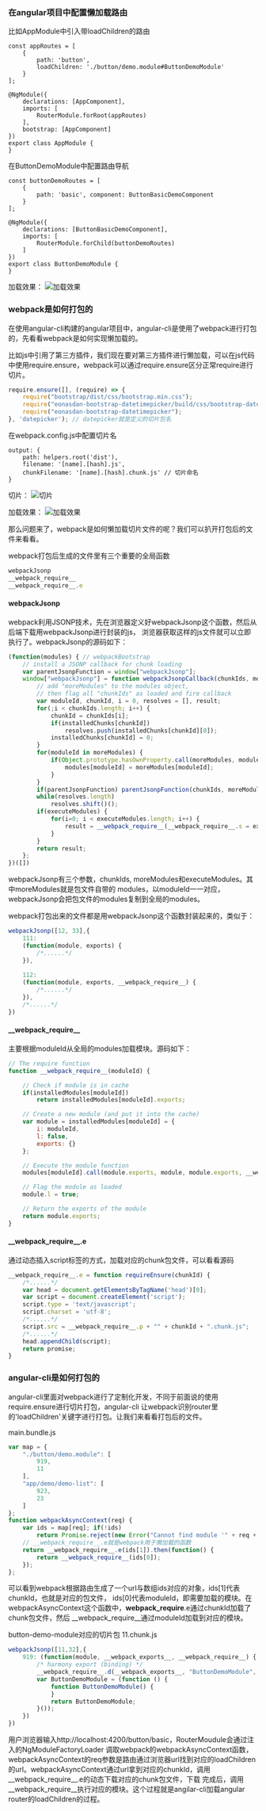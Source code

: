 ### 在angular项目中配置懒加载路由

比如AppModule中引入带loadChildren的路由
```
const appRoutes = [
    {
        path: 'button',
        loadChildren: './button/demo.module#ButtonDemoModule'
    }
];

@NgModule({
    declarations: [AppComponent],
    imports: [
        RouterModule.forRoot(appRoutes)
    ],
    bootstrap: [AppComponent]
})
export class AppModule {
}
```

在ButtonDemoModule中配置路由导航
```
const buttonDemoRoutes = [
    {
        path: 'basic', component: ButtonBasicDemoComponent
    }
];

@NgModule({
    declarations: [ButtonBasicDemoComponent],
    imports: [
        RouterModule.forChild(buttonDemoRoutes)
    ]
})
export class ButtonDemoModule {
}
```

加载效果： 
![加载效果](angular_lazy_load.gif "加载效果")


### webpack是如何打包的

在使用angular-cli构建的angular项目中，angular-cli是使用了webpack进行打包的，先看看webpack是如何实现懒加载的。

比如js中引用了第三方插件，我们现在要对第三方插件进行懒加载，可以在js代码中使用require.ensure，webpack可以通过require.ensure区分正常require进行切片。

```javascript
require.ensure([], (require) => {
    require("bootstrap/dist/css/bootstrap.min.css");
    require("eonasdan-bootstrap-datetimepicker/build/css/bootstrap-datetimepicker.min.css");
    require("eonasdan-bootstrap-datetimepicker");
}, 'datepicker'); // datepicker就是定义的切片包名
```

在webpack.config.js中配置切片名
```
output: {
    path: helpers.root('dist'),
    filename: '[name].[hash].js',
    chunkFilename: '[name].[hash].chunk.js' // 切片命名
}
```

切片： 
![切片](webpack_chunk.png "切片")

加载效果： 
![加载效果](webpack_lazy_load.gif "加载效果")

那么问题来了，webpack是如何懒加载切片文件的呢？我们可以扒开打包后的文件来看看。

webpack打包后生成的文件里有三个重要的全局函数
```javascript
webpackJsonp
__webpack_require__
__webpack_require__.e
```

#### webpackJsonp

webpack利用JSONP技术，先在浏览器定义好webpackJsonp这个函数，然后从后端下载用webpackJsonp进行封装的js，
浏览器获取这样的js文件就可以立即执行了。webpackJsonp的源码如下：

```javascript
(function(modules) { // webpackBootstrap 	
    // install a JSONP callback for chunk loading
 	var parentJsonpFunction = window["webpackJsonp"];
 	window["webpackJsonp"] = function webpackJsonpCallback(chunkIds, moreModules, executeModules) {
 		// add "moreModules" to the modules object,
 		// then flag all "chunkIds" as loaded and fire callback
 		var moduleId, chunkId, i = 0, resolves = [], result;
 		for(;i < chunkIds.length; i++) {
 			chunkId = chunkIds[i];
 			if(installedChunks[chunkId])
 				resolves.push(installedChunks[chunkId][0]);
 			installedChunks[chunkId] = 0;
 		}
 		for(moduleId in moreModules) {
 			if(Object.prototype.hasOwnProperty.call(moreModules, moduleId)) {
 				modules[moduleId] = moreModules[moduleId];
 			}
 		}
 		if(parentJsonpFunction) parentJsonpFunction(chunkIds, moreModules, executeModules);
 		while(resolves.length)
 			resolves.shift()();
 		if(executeModules) {
 			for(i=0; i < executeModules.length; i++) {
 				result = __webpack_require__(__webpack_require__.s = executeModules[i]);
 			}
 		}
 		return result;
 	};
})([]) 	
```
webpackJsonp有三个参数，chunkIds, moreModules和executeModules。其中moreModules就是包文件自带的
modules，以moduleId一一对应，webpackJsonp会把包文件的modules复制到全局的modules。

webpack打包出来的文件都是用webpackJsonp这个函数封装起来的，类似于：
```javascript
webpackJsonp([12, 33],{
    111:
    (function(module, exports) {
        /*......*/
    }),
    
    112:
    (function(module, exports, __webpack_require__) {
        /*......*/
    }),
    /*......*/
})
```

#### \_\_webpack\_require\_\_

主要根据moduleId从全局的modules加载模块。源码如下：
```javascript
// The require function
function __webpack_require__(moduleId) {

    // Check if module is in cache
    if(installedModules[moduleId])
        return installedModules[moduleId].exports;

    // Create a new module (and put it into the cache)
    var module = installedModules[moduleId] = {
        i: moduleId,
        l: false,
        exports: {}
    };

    // Execute the module function
    modules[moduleId].call(module.exports, module, module.exports, __webpack_require__);

    // Flag the module as loaded
    module.l = true;

    // Return the exports of the module
    return module.exports;
}
```

#### \_\_webpack\_require\_\_.e

通过动态插入script标签的方式，加载对应的chunk包文件，可以看看源码
```javascript
__webpack_require__.e = function requireEnsure(chunkId) {
    /*......*/
    var head = document.getElementsByTagName('head')[0];
    var script = document.createElement('script');
    script.type = 'text/javascript';
    script.charset = 'utf-8';
    /*......*/
 	script.src = __webpack_require__.p + "" + chunkId + ".chunk.js";
    /*......*/
    head.appendChild(script);
    return promise;
}
```

### angular-cli是如何打包的
angular-cli里面对webpack进行了定制化开发，不同于前面说的使用require.ensure进行切片打包，angular-cli
让webpack识别router里的'loadChildren'关键字进行打包。让我们来看看打包后的文件。

main.bundle.js
```javascript
var map = {
	"./button/demo.module": [
		919,
		11
	],
	"app/demo/demo-list": [
		923,
		23
	]
};
function webpackAsyncContext(req) {
	var ids = map[req];	if(!ids)
		return Promise.reject(new Error("Cannot find module '" + req + "'."));
	// __webpack_require__.e就是webpack用于懒加载的函数
	return __webpack_require__.e(ids[1]).then(function() {
		return __webpack_require__(ids[0]);
	});
};
```
可以看到webpack根据路由生成了一个url与数组ids对应的对象，ids[1]代表chunkId，也就是对应的包文件，
ids[0]代表moduleId，即需要加载的模块。在webpackAsyncContext这个函数中，__webpack_require__.e通过chunkId加载了chunk包文件，然后
__webpack_require__通过moduleId加载到对应的模块。

button-demo-module对应的切片包 11.chunk.js
```javascript
webpackJsonp([11,32],{
    919: (function(module, __webpack_exports__, __webpack_require__) {
        /* harmony export (binding) */
        __webpack_require__.d(__webpack_exports__, "ButtonDemoModule", function() { return ButtonDemoModule; });
        var ButtonDemoModule = (function () {
            function ButtonDemoModule() {
            }
            return ButtonDemoModule;
        }());
    })
})
```
用户浏览器输入http://localhost:4200/button/basic，RouterMoudule会通过注入的NgModuleFactoryLoader
调取webpack的webpackAsyncContext函数，webpackAsyncContext的req参数是路由通过浏览器url找到对应的loadChildren
的url。webpackAsyncContext通过url拿到对应的chunkId，调用__webpack_require__.e的动态下载对应的chunk包文件，下载
完成后，调用__webpack_require__执行对应的模块。这个过程就是angilar-cli加载angular router的loadChildren的过程。



